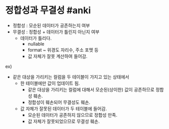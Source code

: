 # 정합성과 무결성 #anki

-   정합성 : 모순된 데이터가 공존하는지 여부
-   무결성 : 정합성 + 데이터가 틀린지 아닌지 여부
    -   데이터가 틀리다.
        -   nullable
        -   format ~ 위경도 자리수, 주소 포멧 등
        -   값 자체가 잘못 계산하여 들어감.

ex)
-   같은 대상을 가리키는 컬럼을 두 테이블이 가지고 있는 상태에서
    -   한 테이블에만 값이 업데이트 됨.
        -   같은 대상을 가리키는 컬럼에 대해서 모순된(상이한) 값이 공존하므로 정합성 훼손.
        -   정합성이 훼손되어 무결성도 훼손.
    -   값 자체가 잘못된 데이터가 두 테이블에 들어감.
        -   모순된 데이터가 공존하지 않으므로 정합성 만족.
        -   값 자체가 잘못되었으므로 무결성 훼손.